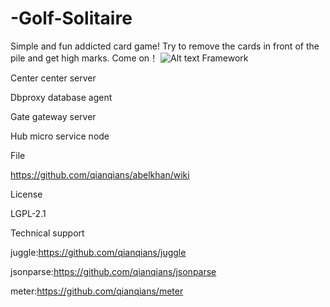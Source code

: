 # -Golf-Solitaire
Simple and fun addicted card game! Try to remove the cards in front of the pile and get high marks. Come on！
![Alt text](https://github.com/appdev-support/-Golf-Solitaire/blob/master/IMG_0584.PNG)
Framework

Center center server

Dbproxy database agent

Gate gateway server

Hub micro service node

File

https://github.com/qianqians/abelkhan/wiki

License

LGPL-2.1

Technical support

juggle:https://github.com/qianqians/juggle

jsonparse:https://github.com/qianqians/jsonparse

meter:https://github.com/qianqians/meter
